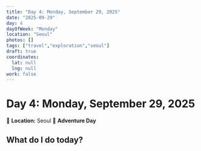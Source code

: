 ```yaml
---
title: "Day 4: Monday, September 29, 2025"
date: "2025-09-29"
day: 4
dayOfWeek: "Monday"
location: "Seoul"
photos: []
tags: ["travel","exploration","seoul"]
draft: true
coordinates:
  lat: null
  lng: null
work: false
---
```

# Day 4: Monday, September 29, 2025

📍 **Location:** Seoul
🎒 **Adventure Day**

## What do I do today?


